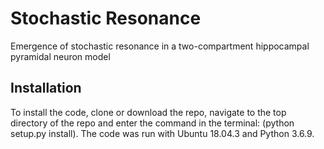 # Stochastic Resonance
Emergence of stochastic resonance in a two-compartment hippocampal pyramidal neuron model
## Installation
To install the code, clone or download the repo, navigate to the top directory of the repo and enter the command in the terminal: (python setup.py install).
The code was run with Ubuntu 18.04.3 and Python 3.6.9.
